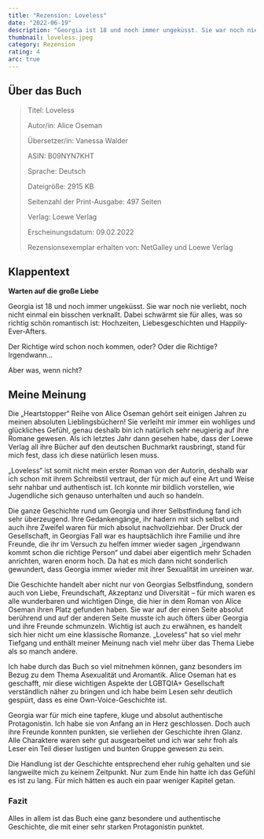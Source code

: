 ```yaml
---
title: "Rezension: Loveless"
date: "2022-06-19"
description: "Georgia ist 18 und noch immer ungeküsst. Sie war noch nie verliebt, noch nicht einmal ein bisschen verknallt. Dabei schwärmt sie für alles, was so richtig schön romantisch ist: Hochzeiten, Liebesgeschichten und Happily-Ever-Afters. Der Richtige wird schon noch kommen, oder? Oder die Richtige? Irgendwann … Aber was, wenn nicht?"
thumbnail: loveless.jpeg
category: Rezension
rating: 4
arc: true
---
```


## Über das Buch
> Titel: Loveless
>
> Autor/in: Alice Oseman
>
> Übersetzer/in: Vanessa Walder
>
> ASIN: B09NYN7KHT
>
> Sprache: Deutsch
>
> Dateigröße: 2915 KB
>
> Seitenzahl der Print-Ausgabe: 497 Seiten
>
> Verlag: Loewe Verlag
>
> Erscheinungsdatum: 09.02.2022
>
> Rezensionsexemplar erhalten von: NetGalley und Loewe Verlag

## Klappentext
**Warten auf die große Liebe**

Georgia ist 18 und noch immer ungeküsst.
Sie war noch nie verliebt, noch nicht einmal ein bisschen verknallt. Dabei schwärmt sie für alles, was so richtig schön romantisch ist: Hochzeiten, Liebesgeschichten und Happily-Ever-Afters.

Der Richtige wird schon noch kommen, oder? 
Oder die Richtige? Irgendwann...

Aber was, wenn nicht?

## Meine Meinung
Die „Heartstopper“ Reihe von Alice Oseman gehört seit einigen Jahren zu meinen absoluten Lieblingsbüchern! Sie verleiht mir immer ein wohliges und glückliches Gefühl, genau deshalb bin ich natürlich sehr neugierig auf ihre Romane gewesen. Als ich letztes Jahr dann gesehen habe, dass der Loewe Verlag all ihre Bücher auf den deutschen Buchmarkt rausbringt, stand für mich fest, dass ich diese natürlich lesen muss.

„Loveless“ ist somit nicht mein erster Roman von der Autorin, deshalb war ich schon mit ihrem Schreibstil vertraut, der für mich auf eine Art und Weise sehr nahbar und authentisch ist. Ich konnte mir bildlich vorstellen, wie Jugendliche sich genauso unterhalten und auch so handeln.

Die ganze Geschichte rund um Georgia und ihrer Selbstfindung fand ich sehr überzeugend. Ihre Gedankengänge, ihr hadern mit sich selbst und auch ihre Zweifel waren für mich absolut nachvollziehbar. Der Druck der Gesellschaft, in Georgias Fall war es hauptsächlich ihre Familie und ihre Freunde, die ihr im Versuch zu helfen immer wieder sagen „irgendwann kommt schon die richtige Person“ und dabei aber eigentlich mehr Schaden anrichten, waren enorm hoch. Da hat es mich dann nicht sonderlich gewundert, dass Georgia immer wieder mit ihrer Sexualität im unreinen war.

Die Geschichte handelt aber nicht nur von Georgias Selbstfindung, sondern auch von Liebe, Freundschaft, Akzeptanz und Diversität – für mich waren es alle wunderbaren und wichtigen Dinge, die hier in dem Roman von Alice Oseman ihren Platz gefunden haben. Sie war auf der einen Seite absolut berührend und auf der anderen Seite musste ich auch öfters über Georgia und ihre Freunde schmunzeln. Wichtig ist auch zu erwähnen, es handelt sich hier nicht um eine klassische Romanze. „Loveless“ hat so viel mehr Tiefgang und enthält meiner Meinung nach viel mehr über das Thema Liebe als so manch andere.

Ich habe durch das Buch so viel mitnehmen können, ganz besonders im Bezug zu dem Thema Asexualität und Aromantik. Alice Oseman hat es geschafft, mir diese wichtigen Aspekte der LGBTQIA+ Gesellschaft verständlich näher zu bringen und ich habe beim Lesen sehr deutlich gespürt, dass es eine Own-Voice-Geschichte ist. 

Georgia war für mich eine tapfere, kluge und absolut authentische Protagonistin. Ich habe sie von Anfang an in Herz geschlossen. Doch auch ihre Freunde konnten punkten, sie verliehen der Geschichte ihren Glanz. Alle Charaktere waren sehr gut ausgearbeitet und ich war sehr froh als Leser ein Teil dieser lustigen und bunten Gruppe gewesen zu sein.

Die Handlung ist der Geschichte entsprechend eher ruhig gehalten und sie langweilte mich zu keinem Zeitpunkt. Nur zum Ende hin hatte ich das Gefühl es ist zu lang. Für mich hätten es auch ein paar weniger Kapitel getan.

### Fazit
Alles in allem ist das Buch eine ganz besondere und authentische Geschichte, die mit einer sehr starken Protagonistin punktet.